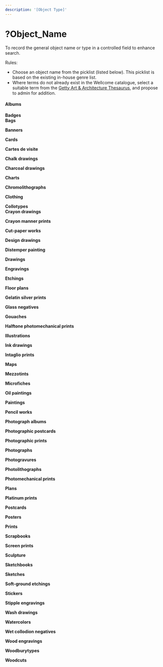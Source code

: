 ```yaml
---
description: '[Object Type]'
---
```


# ?Object\_Name

To record the general object name or type in a controlled field to enhance search.

Rules:

* Choose an object name from the picklist (listed below). This picklist is based on the existing in-house genre list.&#x20;
* Where terms do not already exist in the Wellcome catalogue, select a suitable term from the [Getty Art & Architecture Thesaurus](https://www.getty.edu/research/tools/vocabularies/aat/), and propose to admin for addition.&#x20;

#### Albums

**Badges**\
**Bags**

**Banners**

**Cards**

**Cartes de visite**

**Chalk drawings**

**Charcoal drawings**

**Charts**

**Chromolithographs**

**Clothing**

**Collotypes**\
**Crayon drawings**

**Crayon manner prints**

**Cut-paper works**

**Design drawings**

**Distemper painting**

**Drawings**

**Engravings**

**Etchings**

**Floor plans**

**Gelatin silver prints**

**Glass negatives**

**Gouaches**

**Halftone photomechanical prints**

**Illustrations**

**Ink drawings**

**Intaglio prints**

**Maps**

**Mezzotints**

**Microfiches**

**Oil paintings**

**Paintings**

**Pencil works**

**Photograph albums**

**Photographic postcards**

**Photographic prints**

**Photographs**

**Photogravures**

**Photolithographs**

**Photomechanical prints**

**Plans**

**Platinum prints**

**Postcards**

**Posters**

**Prints**

**Scrapbooks**

**Screen prints**

**Sculpture**

**Sketchbooks**

**Sketches**

**Soft-ground etchings**

**Stickers**

**Stipple engravings**

**Wash drawings**

**Watercolors**

**Wet collodion negatives**

**Wood engravings**

**Woodburytypes**

**Woodcuts**



